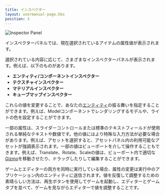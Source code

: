 ```yaml
---
title: インスペクター
layout: usermanual-page.hbs
position: 3
---
```


![Inspector Panel][1]

インスペクターパネルでは、現在選択されているアイテムの属性値が表示されます。

選択されている内容に応じて、さまざまなインスペクターパネルが表示されます。例えば、以下のものがあります。

* **エンティティ/コンポーネントインスペクター**
* **テクスチャインスペクター**
* **マテリアルインスペクター**
* **キューブマップインスペクター**

これらの値を変更することで、あなたの[エンティティ][2]の振る舞いを指定することができます。例えば、Modelコンポーネントでレンダリングするモデルや、ライトの色を設定することができます。

一部の属性は、スライダーコントロールまたは標準のテキストフィールドが使用される単純なテキストや数値です。他の値にはより特殊な入力方法が必要な場合があります。例えば、アセットを選択すると、アセットパネル内の利用可能なアセットが強調表示されます。一部の値はビューポートを介して操作することもできます。例えば、Translate、Rotate、Scaleの値は、ビューポート内で適切な[Gizmo][3]を移動させたり、ドラッグしたりして編集することができます。

ゲームとエディターの両方を同時に実行している場合、属性の変更は実行中のアプリケーション内のエンティティに送信されます。値を反復して調整するための素晴らしい方法は、再生ボタンを使用してゲームを起動し、エディターとゲームタブを並べて、ゲームを見ながらエディターで値を調整することです。

[1]: /images/user-manual/editor/inspector/inspector.png
[2]: /user-manual/glossary#entity
[3]: /user-manual/glossary#gizmo
